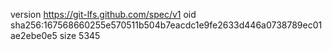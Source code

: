 version https://git-lfs.github.com/spec/v1
oid sha256:167568660255e570511b504b7eacdc1e9fe2633d446a0738789ec01ae2ebe0e5
size 5345
